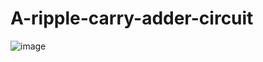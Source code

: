 # A-ripple-carry-adder-circuit

![image](https://github.com/user-attachments/assets/bccb8781-dd0e-4da8-946a-c8b1a89dedd2)

